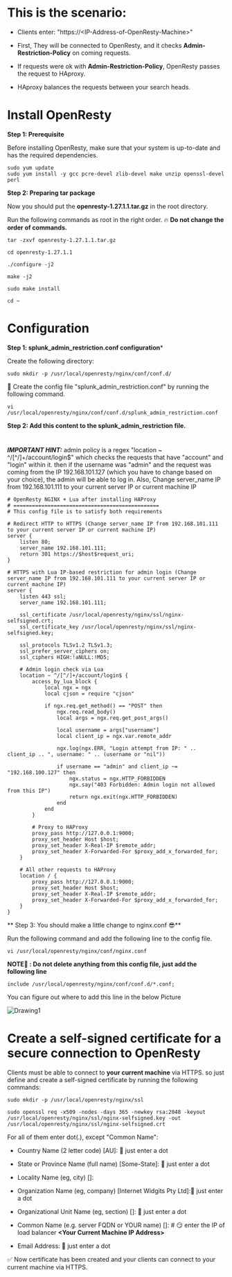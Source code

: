 # This is the scenario:

+ Clients enter: "https://\<IP-Address-of-OpenResty-Machine\>"

+ First, They will be connected to OpenResty, and it checks **Admin-Restriction-Policy** on coming requests.

+ If requests were ok with **Admin-Restriction-Policy**, OpenResty passes the request to HAproxy.

+ HAproxy balances the requests between your search heads.

# Install OpenResty

**Step 1: Prerequisite**

Before installing OpenResty, make sure that your system is up-to-date and has the required dependencies.
```
sudo yum update
sudo yum install -y gcc pcre-devel zlib-devel make unzip openssl-devel perl
```

**Step 2: Preparing tar package**

Now you should put the **openresty-1.27.1.1.tar.gz** in the root directory.

Run the following commands as root in the right order. 🔥 **Do not change the order of commands.**

```
tar -zxvf openresty-1.27.1.1.tar.gz
```

```
cd openresty-1.27.1.1
```

```
./configure -j2
```

```
make -j2
```

```
sudo make install
```

```
cd ~
```

# Configuration

**Step 1: splunk_admin_restriction.conf configuration***

Create the following directory:

```
sudo mkdir -p /usr/local/openresty/nginx/conf/conf.d/
```

🧐 Create the config file "splunk_admin_restriction.conf" by running the following command. 
```
vi /usr/local/openresty/nginx/conf/conf.d/splunk_admin_restriction.conf
```

**Step 2: Add this content to the **splunk_admin_restriction** file.**

#
***IMPORTANT HINT:*** admin policy is a regex "location ~ ^/[^/]+/account/login$" which checks the requests that have "account" and "login" within it. then if the username was "admin" and the request was coming from the IP 192.168.101.127 (which you have to change based on your choice), the admin will be able to log in. Also, Change server_name IP from 192.168.101.111 to your current server IP or current machine IP

```
# OpenResty NGINX + Lua after installing HAProxy
# ===============================================
# This config file is to satisfy both requirements

# Redirect HTTP to HTTPS (Change server_name IP from 192.168.101.111 to your current server IP or current machine IP)
server {
    listen 80;
    server_name 192.168.101.111;
    return 301 https://$host$request_uri;
}

# HTTPS with Lua IP-based restriction for admin login (Change server_name IP from 192.168.101.111 to your current server IP or current machine IP)
server {
    listen 443 ssl;
    server_name 192.168.101.111;

    ssl_certificate /usr/local/openresty/nginx/ssl/nginx-selfsigned.crt;
    ssl_certificate_key /usr/local/openresty/nginx/ssl/nginx-selfsigned.key;

    ssl_protocols TLSv1.2 TLSv1.3;
    ssl_prefer_server_ciphers on;
    ssl_ciphers HIGH:!aNULL:!MD5;

    # Admin login check via Lua
    location ~ ^/[^/]+/account/login$ {
        access_by_lua_block {
            local ngx = ngx
            local cjson = require "cjson"

            if ngx.req.get_method() == "POST" then
                ngx.req.read_body()
                local args = ngx.req.get_post_args()

                local username = args["username"]
                local client_ip = ngx.var.remote_addr

                ngx.log(ngx.ERR, "Login attempt from IP: " .. client_ip .. ", username: " .. (username or "nil"))

                if username == "admin" and client_ip ~= "192.168.100.127" then
                    ngx.status = ngx.HTTP_FORBIDDEN
                    ngx.say("403 Forbidden: Admin login not allowed from this IP")
                    return ngx.exit(ngx.HTTP_FORBIDDEN)
                end
            end
        }

        # Proxy to HAProxy
        proxy_pass http://127.0.0.1:9000;
        proxy_set_header Host $host;
        proxy_set_header X-Real-IP $remote_addr;
        proxy_set_header X-Forwarded-For $proxy_add_x_forwarded_for;
    }

    # All other requests to HAProxy
    location / {
        proxy_pass http://127.0.0.1:9000;
        proxy_set_header Host $host;
        proxy_set_header X-Real-IP $remote_addr;
        proxy_set_header X-Forwarded-For $proxy_add_x_forwarded_for;
    }
}
```

** Step 3: You should make a little change to nginx.conf 😎**

Run the following command and add the following line to the config file.

```
vi /usr/local/openresty/nginx/conf/nginx.conf
```
**NOTE🧐 : Do not delete anything from this config file, just add the following line**

```
include /usr/local/openresty/nginx/conf/conf.d/*.conf;
```
You can figure out where to add this line in the below Picture

![Drawing1](https://github.com/user-attachments/assets/daa2603d-b724-465f-9ab1-950bead856be)

# Create a self-signed certificate for a secure connection to OpenResty

Clients must be able to connect to **your current machine** via HTTPS. so just define and create a self-signed certificate by running the following commands:

```
sudo mkdir -p /usr/local/openresty/nginx/ssl
```
```
sudo openssl req -x509 -nodes -days 365 -newkey rsa:2048 -keyout /usr/local/openresty/nginx/ssl/nginx-selfsigned.key -out /usr/local/openresty/nginx/ssl/nginx-selfsigned.crt
```

For all of them enter dot(.), except "Common Name":

+ Country Name (2 letter code) [AU]: 👀 just enter a dot

+ State or Province Name (full name) [Some-State]: 👀 just enter a dot

+ Locality Name (eg, city) []:

+ Organization Name (eg, company) [Internet Widgits Pty Ltd]:👀 just enter a dot

+ Organizational Unit Name (eg, section) []: 👀 just enter a dot

+ Common Name (e.g. server FQDN or YOUR name) []: # 😏 enter the IP of load balancer **\<Your Current Machine IP Address\>** 

+ Email Address: 👀 just enter a dot

✅ Now certificate has been created and your clients can connect to your current machine via HTTPS.

